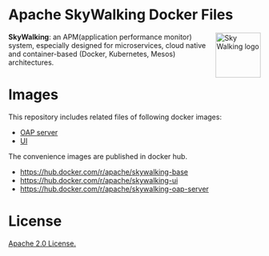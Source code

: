 # Apache SkyWalking Docker Files

<img src="http://skywalking.apache.org/assets/logo.svg" alt="Sky Walking logo" height="90px" align="right" />

**SkyWalking**: an APM(application performance monitor) system, especially designed for 
microservices, cloud native and container-based (Docker, Kubernetes, Mesos) architectures.

# Images
This repository includes related files of following docker images:
 - [OAP server](6/6.1/oap/README.md)
 - [UI](6/6.1/ui/README.md)

The convenience images are published in docker hub.
- https://hub.docker.com/r/apache/skywalking-base
- https://hub.docker.com/r/apache/skywalking-ui
- https://hub.docker.com/r/apache/skywalking-oap-server

# License
[Apache 2.0 License.](/LICENSE)
